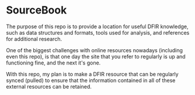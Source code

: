 # SourceBook

The purpose of this repo is to provide a location for useful DFIR knowledge, such as data structures and formats, tools used for analysis, and references for additional research.  

One of the biggest challenges with online resources nowadays (including even this repo), is that one day the site that you refer to regularly is up and functioning fine, and the next it's gone.  

With this repo, my plan is to make a DFIR resource that can be regularly synced (pulled) to ensure that the information contained in all of these external resources can be retained.
